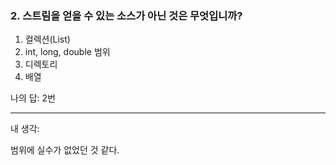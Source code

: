 ### 2. 스트림을 얻을 수 있는 소스가 아닌 것은 무엇입니까?

1. 컬렉션(List)
2. int, long, double 범위
3. 디렉토리
4. 배열

나의 답: 2번

---
내 생각:

범위에 실수가 없었던 것 같다.
